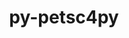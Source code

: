 ---
title: "py-petsc4py"
layout: cache
categories: [package, develop]
meta: {"compilers": ["gcc@=11.4.0", "oneapi@=2024.2.1"], "num_specs": 30, "num_specs_by_stack": {"e4s": 9, "e4s-neoverse-v2": 9, "e4s-oneapi": 9, "root": 30}, "oss": ["ubuntu22.04"], "platforms": ["linux"], "stacks": ["e4s", "e4s-neoverse-v2", "e4s-oneapi", "root"], "targets": ["neoverse_v2", "x86_64_v3"], "versions": ["3.22.3", "3.22.4"]}
spec_details: [{"compiler": "gcc@=11.4.0", "hash": "2hfi7tjc336zhln26vcrjs4ypvcucm7u", "os": "ubuntu22.04", "platform": "linux", "size": "-", "stacks": ["e4s", "root"], "target": "x86_64_v3", "variants": ["build_system=python_pip", "+mpi"], "versions": ["3.22.4"]}, {"compiler": "gcc@=11.4.0", "hash": "2yy7y2itujog7zdan7icze6fg6mdyzkq", "os": "ubuntu22.04", "platform": "linux", "size": "-", "stacks": ["e4s-neoverse-v2", "root"], "target": "neoverse_v2", "variants": ["build_system=python_pip", "+mpi"], "versions": ["3.22.4"]}, {"compiler": "gcc@=11.4.0", "hash": "43nirykqnsg2i7qaznq25f4yazr7aoyr", "os": "ubuntu22.04", "platform": "linux", "size": "-", "stacks": ["e4s-neoverse-v2", "root"], "target": "neoverse_v2", "variants": ["build_system=python_pip", "+mpi"], "versions": ["3.22.3"]}, {"compiler": "gcc@=11.4.0", "hash": "5s2gwrd4tzrc4x266new66uakdf64ojw", "os": "ubuntu22.04", "platform": "linux", "size": "-", "stacks": ["e4s", "root"], "target": "x86_64_v3", "variants": ["build_system=python_pip", "+mpi"], "versions": ["3.22.4"]}, {"compiler": "gcc@=11.4.0", "hash": "6t2cqki6hm4ahux3co3qrulvd3emtjg2", "os": "ubuntu22.04", "platform": "linux", "size": "-", "stacks": ["e4s-neoverse-v2", "root"], "target": "neoverse_v2", "variants": ["build_system=python_pip", "+mpi"], "versions": ["3.22.4"]}, {"compiler": "gcc@=11.4.0", "hash": "77h3xtf33ejuhlrawfoexg6rwzh6nmnq", "os": "ubuntu22.04", "platform": "linux", "size": "-", "stacks": ["e4s-neoverse-v2", "root"], "target": "neoverse_v2", "variants": ["build_system=python_pip", "+mpi"], "versions": ["3.22.4"]}, {"compiler": "oneapi@=2024.2.1", "hash": "ajxrnner5tvowgwx7bkg4spnqi5kr3kg", "os": "ubuntu22.04", "platform": "linux", "size": "-", "stacks": ["e4s-oneapi", "root"], "target": "x86_64_v3", "variants": ["build_system=python_pip", "+mpi"], "versions": ["3.22.4"]}, {"compiler": "gcc@=11.4.0", "hash": "cvypjfhtzpozpmtl3t3rwolls6vvmji5", "os": "ubuntu22.04", "platform": "linux", "size": "-", "stacks": ["e4s", "root"], "target": "x86_64_v3", "variants": ["build_system=python_pip", "+mpi"], "versions": ["3.22.4"]}, {"compiler": "oneapi@=2024.2.1", "hash": "cz6o3tgwxpopgu36ulwutnuonmohns32", "os": "ubuntu22.04", "platform": "linux", "size": "-", "stacks": ["e4s-oneapi", "root"], "target": "x86_64_v3", "variants": ["build_system=python_pip", "+mpi"], "versions": ["3.22.4"]}, {"compiler": "oneapi@=2024.2.1", "hash": "g2y2em77ebougqxu42gife7zbob4bzbq", "os": "ubuntu22.04", "platform": "linux", "size": "-", "stacks": ["e4s-oneapi", "root"], "target": "x86_64_v3", "variants": ["build_system=python_pip", "+mpi"], "versions": ["3.22.3"]}, {"compiler": "gcc@=11.4.0", "hash": "h3abcvhkxt2gxf27dtblvqx77fn5wkfv", "os": "ubuntu22.04", "platform": "linux", "size": "-", "stacks": ["e4s", "root"], "target": "x86_64_v3", "variants": ["build_system=python_pip", "+mpi"], "versions": ["3.22.4"]}, {"compiler": "oneapi@=2024.2.1", "hash": "ho722bh22qj374csws6znq7a2guvz2ko", "os": "ubuntu22.04", "platform": "linux", "size": "-", "stacks": ["e4s-oneapi", "root"], "target": "x86_64_v3", "variants": ["build_system=python_pip", "+mpi"], "versions": ["3.22.4"]}, {"compiler": "gcc@=11.4.0", "hash": "hxsbdkpwl4zouxogbwx4lypivjemdg2k", "os": "ubuntu22.04", "platform": "linux", "size": "-", "stacks": ["e4s-neoverse-v2", "root"], "target": "neoverse_v2", "variants": ["build_system=python_pip", "+mpi"], "versions": ["3.22.4"]}, {"compiler": "oneapi@=2024.2.1", "hash": "j2dh55rz2gspd2b7pseuyigueho22fan", "os": "ubuntu22.04", "platform": "linux", "size": "-", "stacks": ["root"], "target": "x86_64_v3", "variants": ["build_system=python_pip", "+mpi"], "versions": ["3.22.4"]}, {"compiler": "gcc@=11.4.0", "hash": "jgsqs43njnoqugzmy4ym334o7twvw4t6", "os": "ubuntu22.04", "platform": "linux", "size": "-", "stacks": ["e4s", "root"], "target": "x86_64_v3", "variants": ["build_system=python_pip", "+mpi"], "versions": ["3.22.4"]}, {"compiler": "gcc@=11.4.0", "hash": "lu6ko76djnu2gv5ebvs4v2prghu7w7in", "os": "ubuntu22.04", "platform": "linux", "size": "-", "stacks": ["e4s-neoverse-v2", "root"], "target": "neoverse_v2", "variants": ["build_system=python_pip", "+mpi"], "versions": ["3.22.4"]}, {"compiler": "gcc@=11.4.0", "hash": "m2czopnxu6gsl7ranpyqrrwww4zr24ru", "os": "ubuntu22.04", "platform": "linux", "size": "-", "stacks": ["e4s-neoverse-v2", "root"], "target": "neoverse_v2", "variants": ["build_system=python_pip", "+mpi"], "versions": ["3.22.4"]}, {"compiler": "gcc@=11.4.0", "hash": "mkaowrt2u6gu42nyolkamn5mfk6ym4kb", "os": "ubuntu22.04", "platform": "linux", "size": "-", "stacks": ["e4s", "root"], "target": "x86_64_v3", "variants": ["build_system=python_pip", "+mpi"], "versions": ["3.22.3"]}, {"compiler": "gcc@=11.4.0", "hash": "pj3iwy2u2ci6d4g67zlkopxinjc3y6t6", "os": "ubuntu22.04", "platform": "linux", "size": "-", "stacks": ["e4s", "root"], "target": "x86_64_v3", "variants": ["build_system=python_pip", "+mpi"], "versions": ["3.22.4"]}, {"compiler": "oneapi@=2024.2.1", "hash": "pntymhgltwob2wxzp23v36asuaai3cja", "os": "ubuntu22.04", "platform": "linux", "size": "-", "stacks": ["e4s-oneapi", "root"], "target": "x86_64_v3", "variants": ["build_system=python_pip", "+mpi"], "versions": ["3.22.4"]}, {"compiler": "gcc@=11.4.0", "hash": "sjgiqpttorcz5libz33us5ocaykylc7y", "os": "ubuntu22.04", "platform": "linux", "size": "-", "stacks": ["e4s-neoverse-v2", "root"], "target": "neoverse_v2", "variants": ["build_system=python_pip", "+mpi"], "versions": ["3.22.4"]}, {"compiler": "gcc@=11.4.0", "hash": "sjhjhlaecnf27ndyistw5woiqeysid3h", "os": "ubuntu22.04", "platform": "linux", "size": "-", "stacks": ["e4s", "root"], "target": "x86_64_v3", "variants": ["build_system=python_pip", "+mpi"], "versions": ["3.22.4"]}, {"compiler": "gcc@=11.4.0", "hash": "wd6o6fajeedivhpb2smb5urkol7qybdi", "os": "ubuntu22.04", "platform": "linux", "size": "-", "stacks": ["e4s-neoverse-v2", "root"], "target": "neoverse_v2", "variants": ["build_system=python_pip", "+mpi"], "versions": ["3.22.4"]}, {"compiler": "oneapi@=2024.2.1", "hash": "wxtzdzoiomabonnb4mco2lvst7vifm7i", "os": "ubuntu22.04", "platform": "linux", "size": "-", "stacks": ["e4s-oneapi", "root"], "target": "x86_64_v3", "variants": ["build_system=python_pip", "+mpi"], "versions": ["3.22.4"]}, {"compiler": "oneapi@=2024.2.1", "hash": "xgcxlr4bur45bngfukgniq4g5vcfuqov", "os": "ubuntu22.04", "platform": "linux", "size": "-", "stacks": ["e4s-oneapi", "root"], "target": "x86_64_v3", "variants": ["build_system=python_pip", "+mpi"], "versions": ["3.22.4"]}, {"compiler": "oneapi@=2024.2.1", "hash": "xthp7w2h73wbzfjxxqltirx436ha2tso", "os": "ubuntu22.04", "platform": "linux", "size": "-", "stacks": ["e4s-oneapi", "root"], "target": "x86_64_v3", "variants": ["build_system=python_pip", "+mpi"], "versions": ["3.22.4"]}, {"compiler": "gcc@=11.4.0", "hash": "xx7p242pnjhum3i2d2je7xi23zu7n26x", "os": "ubuntu22.04", "platform": "linux", "size": "-", "stacks": ["root"], "target": "neoverse_v2", "variants": ["build_system=python_pip", "+mpi"], "versions": ["3.22.4"]}, {"compiler": "gcc@=11.4.0", "hash": "y5ykxhghx3qgjzghhcrnnx3rrdgeiscz", "os": "ubuntu22.04", "platform": "linux", "size": "-", "stacks": ["e4s", "root"], "target": "x86_64_v3", "variants": ["build_system=python_pip", "+mpi"], "versions": ["3.22.4"]}, {"compiler": "gcc@=11.4.0", "hash": "ytd6dg3ghyq4jqjuj7sudb3et6t6kcal", "os": "ubuntu22.04", "platform": "linux", "size": "-", "stacks": ["root"], "target": "x86_64_v3", "variants": ["build_system=python_pip", "+mpi"], "versions": ["3.22.4"]}, {"compiler": "oneapi@=2024.2.1", "hash": "yzs7ij6ejbxoxsybl7gmoj7br7cwwnon", "os": "ubuntu22.04", "platform": "linux", "size": "-", "stacks": ["e4s-oneapi", "root"], "target": "x86_64_v3", "variants": ["build_system=python_pip", "+mpi"], "versions": ["3.22.4"]}]
---